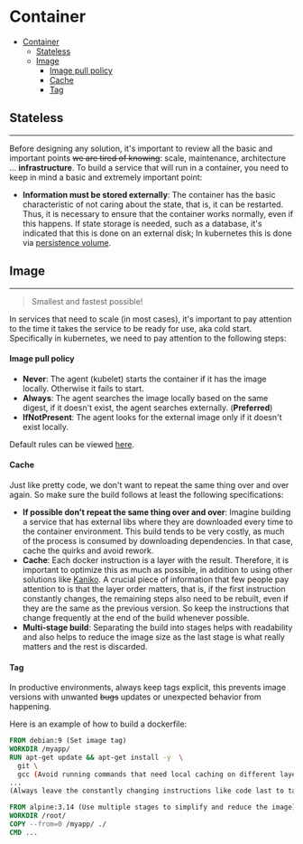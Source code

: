 # Container

- [Container](#container)
  - [Stateless](#stateless)
  - [Image](#image)
      - [Image pull policy](#image-pull-policy)
      - [Cache](#cache)
      - [Tag](#tag)

## Stateless

---

Before designing any solution, it's important to review all the basic and important points ~~we are tired of knowing~~:
scale, maintenance, architecture ... **infrastructure**. To build a service that will run in a container, you need to
keep in mind a basic and extremely important point:

- **Information must be stored externally**: The container has the basic characteristic of not caring about the state,
  that is, it can be restarted. Thus, it is necessary to ensure that the container works normally, even if this happens.
  If state storage is needed, such as a database, it's indicated that this is done on an external disk; In kubernetes
  this is done via [persistence volume](https://kubernetes.io/docs/concepts/storage/persistent-volumes/).

## Image

---

> Smallest and fastest possible!

In services that need to scale (in most cases), it's important to pay attention to the time it takes the service to be
ready for use, aka cold start. Specifically in kubernetes, we need to pay attention to the following steps:

#### Image pull policy

- **Never**: The agent (kubelet) starts the container if it has the image locally. Otherwise it fails to start.
- **Always**: The agent searches the image locally based on the same digest, if it doesn't exist, the agent searches
  externally. (**Preferred**)
- **IfNotPresent**: The agent looks for the external image only if it doesn't exist locally.

Default rules can be viewed [here](https://kubernetes.io/docs/concepts/containers/images/#imagepullpolicy-defaulting).

#### Cache

Just like pretty code, we don't want to repeat the same thing over and over again. So make sure the build follows at
least the following specifications:

- **If possible don't repeat the same thing over and over**: Imagine building a service that has external libs where
  they are downloaded every time to the container environment. This build tends to be very costly, as much of the
  process is consumed by downloading dependencies. In that case, cache the quirks and avoid rework.
- **Cache**: Each docker instruction is a layer with the result. Therefore, it is important to optimize this as much as
  possible, in addition to using other solutions like [Kaniko](https://github.com/GoogleContainerTools/kaniko). A
  crucial piece of information that few people pay attention to is that the layer order matters, that is, if the first
  instruction constantly changes, the remaining steps also need to be rebuilt, even if they are the same as the previous
  version. So keep the instructions that change frequently at the end of the build whenever possible.
- **Multi-stage build**: Separating the build into stages helps with readability and also helps to reduce the image size
  as the last stage is what really matters and the rest is discarded.

#### Tag

In productive environments, always keep tags explicit, this prevents image versions with unwanted ~~bugs~~ updates or
unexpected behavior from happening.

Here is an example of how to build a dockerfile:

```dockerfile
FROM debian:9 (Set image tag)
WORKDIR /myapp/
RUN apt-get update && apt-get install -y  \
  git \
  gcc (Avoid running commands that need local caching on different layers)
... 
(Always leave the constantly changing instructions like code last to take advantage of the cache)

FROM alpine:3.14 (Use multiple stages to simplify and reduce the image)
WORKDIR /root/
COPY --from=0 /myapp/ ./
CMD ...
```
